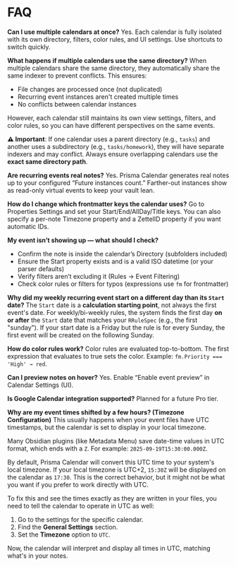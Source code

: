 # FAQ

**Can I use multiple calendars at once?**
Yes. Each calendar is fully isolated with its own directory, filters, color rules, and UI settings. Use shortcuts to switch quickly.

**What happens if multiple calendars use the same directory?**
When multiple calendars share the same directory, they automatically share the same indexer to prevent conflicts. This ensures:
- File changes are processed once (not duplicated)
- Recurring event instances aren't created multiple times
- No conflicts between calendar instances

However, each calendar still maintains its own view settings, filters, and color rules, so you can have different perspectives on the same events.

**⚠️ Important**: If one calendar uses a parent directory (e.g., `tasks`) and another uses a subdirectory (e.g., `tasks/homework`), they will have separate indexers and may conflict. Always ensure overlapping calendars use the **exact same directory path**.

**Are recurring events real notes?**
Yes. Prisma Calendar generates real notes up to your configured “Future instances count.” Farther-out instances show as read-only virtual events to keep your vault lean.

**How do I change which frontmatter keys the calendar uses?**
Go to Properties Settings and set your Start/End/AllDay/Title keys. You can also specify a per-note Timezone property and a ZettelID property if you want automatic IDs.

**My event isn’t showing up — what should I check?**
- Confirm the note is inside the calendar’s Directory (subfolders included)
- Ensure the Start property exists and is a valid ISO datetime (or your parser defaults)
- Verify filters aren’t excluding it (Rules → Event Filtering)
- Check color rules or filters for typos (expressions use `fm` for frontmatter)

**Why did my weekly recurring event start on a different day than its `Start` date?**
The `Start` date is a **calculation starting point**, not always the first event's date. For weekly/bi-weekly rules, the system finds the first day **on or after** the `Start` date that matches your `RRuleSpec` (e.g., the first "sunday"). If your start date is a Friday but the rule is for every Sunday, the first event will be created on the following Sunday.

**How do color rules work?**
Color rules are evaluated top-to-bottom. The first expression that evaluates to true sets the color. Example: `fm.Priority === 'High' → red`.

**Can I preview notes on hover?**
Yes. Enable “Enable event preview” in Calendar Settings (UI).

**Is Google Calendar integration supported?**
Planned for a future Pro tier.

**Why are my event times shifted by a few hours? (Timezone Configuration)**
This usually happens when your event files have UTC timestamps, but the calendar is set to display in your local timezone.

Many Obsidian plugins (like Metadata Menu) save date-time values in UTC format, which ends with a `Z`. For example: `2025-09-19T15:30:00.000Z`.

By default, Prisma Calendar will convert this UTC time to your system's local timezone. If your local timezone is UTC+2, `15:30Z` will be displayed on the calendar as `17:30`. This is the correct behavior, but it might not be what you want if you prefer to work directly with UTC.

To fix this and see the times exactly as they are written in your files, you need to tell the calendar to operate in UTC as well:
1. Go to the settings for the specific calendar.
2. Find the **General Settings** section.
3. Set the **Timezone** option to `UTC`.

Now, the calendar will interpret and display all times in UTC, matching what's in your notes.
